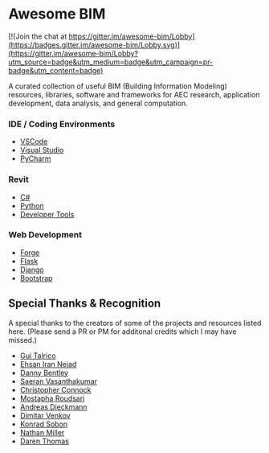 # Awesome BIM

[![Join the chat at https://gitter.im/awesome-bim/Lobby](https://badges.gitter.im/awesome-bim/Lobby.svg)](https://gitter.im/awesome-bim/Lobby?utm_source=badge&utm_medium=badge&utm_campaign=pr-badge&utm_content=badge)

A curated collection of useful BIM (Building Information Modeling) resources, libraries, software and frameworks for AEC research, application development, data analysis, and general computation.

### IDE / Coding Environments
* [VSCode](IDE/VSCode/)
* [Visual Studio](IDE/VisualStudio/)
* [PyCharm](IDE/PyCharm/)

### Revit
* [C#](Revit/C-Sharp)
* [Python](Revit/Python)
* [Developer Tools](Revit/DeveloperTools)

### Web Development
* [Forge](https://forge.autodesk.com)
* [Flask](http://flask.pocoo.org)
* [Django](https://www.djangoproject.com)
* [Bootstrap](http://getbootstrap.com)

## Special Thanks & Recognition

A special thanks to the creators of some of the projects and resources listed here. (Please send a PR or PM for additonal credits which I may have missed.)

* [Gui Talrico](https://github.com/gtalarico)
* [Ehsan Iran Nejad](https://github.com/eirannejad)
* [Danny Bentley](https://github.com/dannysbentley)
* [Saeran Vasanthakumar](https://github.com/saeranv)
* [Christopher Connock](https://github.com/ChristopherConnock)
* [Mostapha Roudsari](https://github.com/mostaphaRoudsari)
* [Andreas Dieckmann](https://github.com/andydandy74/)
* [Dimitar Venkov](https://github.com/dimven/)
* [Konrad Sobon](https://github.com/ksobon/)
* [Nathan Miller](https://provingground.io/)
* [Daren Thomas](https://github.com/architecture-building-systems)

